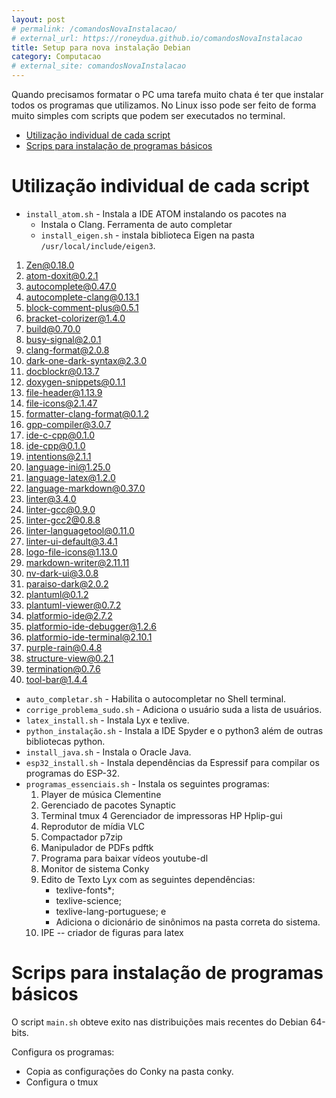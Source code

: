 ```yaml
---
layout: post
# permalink: /comandosNovaInstalacao/
# external_url: https://roneydua.github.io/comandosNovaInstalacao
title: Setup para nova instalação Debian
category: Computacao
# external_site: comandosNovaInstalacao
---
```


Quando precisamos formatar o PC uma tarefa muito chata é ter que instalar todos os programas que utilizamos. No Linux isso pode ser feito de forma muito simples com scripts que podem ser executados no terminal.<!--excerpt-->
<!-- TOC -->

- [Utilização individual de cada script](#utilização-individual-de-cada-script)
- [Scrips para instalação de programas básicos](#scrips-para-instalação-de-programas-básicos)

<!-- /TOC -->

# Utilização individual de cada script
- `install_atom.sh` -  Instala a IDE ATOM instalando os pacotes na
  - Instala o Clang. Ferramenta de auto completar
  - `install_eigen.sh` - instala biblioteca Eigen na pasta `/usr/local/include/eigen3`.
1. Zen@0.18.0
2. atom-doxit@0.2.1
3. autocomplete@0.47.0
4. autocomplete-clang@0.13.1
5. block-comment-plus@0.5.1
6. bracket-colorizer@1.4.0
7. build@0.70.0
8. busy-signal@2.0.1
9. clang-format@2.0.8
10. dark-one-dark-syntax@2.3.0
11. docblockr@0.13.7
12. doxygen-snippets@0.1.1
13. file-header@1.13.9
14. file-icons@2.1.47
15. formatter-clang-format@0.1.2
16. gpp-compiler@3.0.7
17. ide-c-cpp@0.1.0
18. ide-cpp@0.1.0
19. intentions@2.1.1
20. language-ini@1.25.0
21. language-latex@1.2.0
22. language-markdown@0.37.0
23. linter@3.4.0
24. linter-gcc@0.9.0
25. linter-gcc2@0.8.8
26. linter-languagetool@0.11.0
27. linter-ui-default@3.4.1
28. logo-file-icons@1.13.0
29. markdown-writer@2.11.11
30. nv-dark-ui@3.0.8
31. paraiso-dark@2.0.2
32. plantuml@0.1.2
33. plantuml-viewer@0.7.2
34. platformio-ide@2.7.2
35. platformio-ide-debugger@1.2.6
36. platformio-ide-terminal@2.10.1
37. purple-rain@0.4.8
38. structure-view@0.2.1
39. termination@0.7.6
40. tool-bar@1.4.4
- `auto_completar.sh` -  Habilita o autocompletar no Shell terminal.
- `corrige_problema_sudo.sh` - Adiciona o usuário suda a lista de usuários.
- `latex_install.sh` - Instala Lyx e texlive.
- `python_instalação.sh` - Instala a IDE Spyder e o python3 além de outras bibliotecas python.
- `install_java.sh` - Instala o Oracle Java.
- `esp32_install.sh` - Instala dependências da Espressif para compilar os programas do ESP-32.
- `programas_essenciais.sh` - Instala os seguintes programas:
  1. Player de música Clementine
  2. Gerenciado de pacotes Synaptic
  3. Terminal tmux
  4 Gerenciador de impressoras HP Hplip-gui
  5. Reprodutor de mídia VLC
  6. Compactador p7zip
  7. Manipulador de PDFs pdftk
  8. Programa para baixar vídeos youtube-dl
  9. Monitor de sistema Conky
  10. Edito de Texto Lyx com as seguintes dependências:
      - texlive-fonts*;
      - texlive-science;
      - texlive-lang-portuguese; e
      - Adiciona o dicionário de sinônimos na pasta correta do sistema.
  11. IPE -- criador de figuras para latex

# Scrips para instalação de programas básicos
O script `main.sh` obteve exito nas distribuições mais recentes do Debian 64-bits.

Configura os programas:
- Copia as configurações do Conky na pasta conky.
- Configura o tmux
